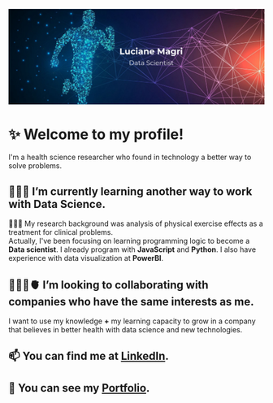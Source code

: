 ![Luciane Magri, Data Scientist](LuMagri_DataScientist.png)

# ✨ Welcome to my profile!
I'm a health science researcher who found in technology a better way to solve problems.

## 👩🏽‍💻 I’m currently learning another way to work with Data Science.

👩🏻‍🔬 My research background was analysis of physical exercise effects as a treatment for clinical problems.
<br>Actually, I've been focusing on learning programming logic to become a **Data scientist**. I already program with **JavaScript** and **Python**. I also have experience with data visualization at **PowerBI**.

## 🏋🏽‍♀️🫀 I’m looking to collaborating with companies who have the same interests as me.
I want to use my knowledge **+** my learning capacity to grow in a company that believes in better health with data science and new technologies. 

## 📫 You can find me at [LinkedIn](https://www.linkedin.com/in/lumagri/).
## 💼 You can see my [Portfolio](https://www.lumagri.github.io). 
